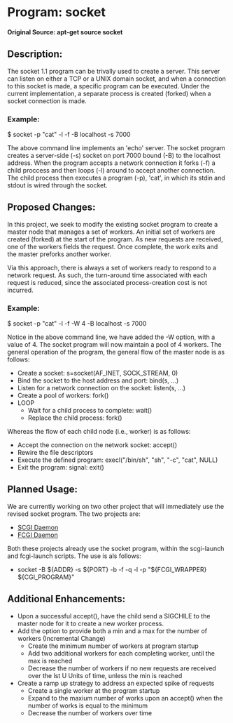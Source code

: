 # Program: socket
#### Original Source: apt-get source socket

## Description:
The socket 1.1 program can be trivally used to create a server.  This server can listen on either a TCP or a UNIX domain socket, and when a connection to this socket is made, a specific program can be executed.  Under the current implementation, a separate process is created (forked) when  a socket connection is made.

### Example:
$ socket -p "cat" -l -f -B localhost -s 7000

The above command line implements an 'echo' server.  The socket program creates a server-side (-s) socket on port 7000 bound (-B) to the localhost address. When the program accepts a network connection it forks (-f) a child proccess and then loops (-l) around to accept another connection.  The child process then executes a  program (-p), 'cat', in which its stdin and stdout is wired through the socket.

## Proposed Changes:
In this project, we seek to modify the existing socket program to create a master node that manages a set of workers. An initial set of workers are created (forked) at the start of the program.  As new requests are received, one of the workers fields the request.  Once complete, the work exits and the master preforks another worker.

Via this approach, there is always a set of workers ready to respond to a network request. As such, the turn-around time associated with each request is reduced, since the associated process-creation cost is not incurred.


### Example:
$ socket -p "cat" -l -f -W 4 -B localhost -s 7000

Notice in the above command line, we have added the -W option, with a value of 4.  The socket program will now maintain a pool of 4 workers.  The general operation of the program, the general flow of the master node is as follows:

* Create a socket: s=socket(AF_INET, SOCK_STREAM, 0)
* Bind the socket to the host address and port:  bind(s, ...)
* Listen for a network connection on the socket: listen(s, ...)
* Create a pool of workers: fork() 
* LOOP
  * Wait for a child process to complete: wait()
  * Replace the child process: fork()

Whereas the flow of each child node (i.e., worker) is as follows:

   * Accept the connection on the network socket: accept()
   * Rewire the file descriptors
   * Execute the defined program: execl("/bin/sh", "sh", "-c", "cat", NULL)
   * Exit the program: signal: exit()


## Planned Usage:
We are currently working on two other project that will immediately use the revised socket program.  The two projects are:

* [SCGI Daemon](https://github.com/csuntechlab/scgi-daemon)
* [FCGI Daemon](https://github.com/csuntechlab/fcgi-daemon)

Both these projects already use the socket program, within the scgi-launch and fcgi-launch scripts.  The use is als follows:

* socket -B ${ADDR} -s ${PORT} -b -f -q -l -p "${FCGI_WRAPPER} ${CGI_PROGRAM}"


## Additional Enhancements:
* Upon a successful accept(), have the child send a SIGCHILE to the master node for it to create a new worker process.
* Add the option to provide both a min and a max for the number of workers (Incremental Change)
  * Create the minimum number of workers at program startup
  * Add two additional workers for each completing worker, until the max is reached
  * Decrease the number of workers if no new requests are received over the lst U Units of time, unless the min is reached
* Create a ramp up strategy to address an expected spike of requests
  * Create a single worker at the program startup
  * Expand to the maxium number of works upon an accept() when the number of works is equal to the minimum
  * Decrease the number of workers over time

